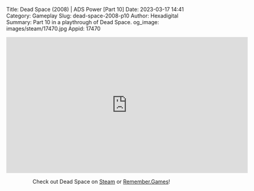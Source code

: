 Title: Dead Space (2008) | ADS Power [Part 10]
Date: 2023-03-17 14:41
Category: Gameplay
Slug: dead-space-2008-p10
Author: Hexadigital
Summary: Part 10 in a playthrough of Dead Space.
og_image: images/steam/17470.jpg
Appid: 17470

<center><iframe src="https://www.youtube.com/embed/3gRTou98_5g?feature=oembed" allow="accelerometer; autoplay; encrypted-media; gyroscope; picture-in-picture" width="640" height="360" frameborder="0"></iframe>

Check out Dead Space on [Steam](https://store.steampowered.com/app/17470/?curator_clanid=34633900) or [Remember.Games](https://remember.games/game/815/dead-space/)!</center>


